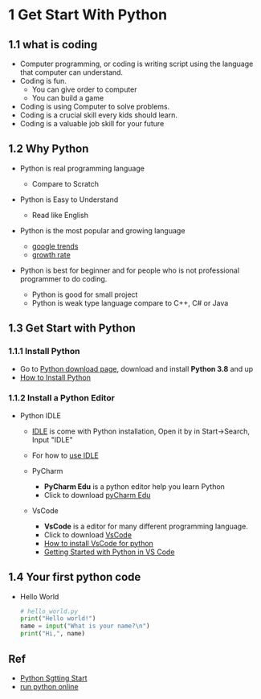 # 1 Get Start With Python

## 1.1 what is coding

- Computer programming, or coding is writing script using the language that computer can understand. 
- Coding is fun.
    - You can give order to computer
    - You can build a game
- Coding is using Computer to solve problems.
- Coding is a crucial skill every kids should learn.
- Coding is a valuable job skill for your future

## 1.2 Why Python

- Python is real programming language
    - Compare to Scratch
- Python is Easy to Understand
    - Read like English
- Python is the most popular and growing language 
    - [google trends](https://trends.google.com/trends/explore?q=python,Java,c%23,%2Fm%2F02p97,%2Fm%2F0jgqg&hl=en-US)
    - [growth rate](https://149351115.v2.pressablecdn.com/wp-content/uploads/2017/09/growth_major_languages-1-1024x878.png)

- Python is best for beginner and for people who is not professional programmer to do coding.
  - Python is good for small project
  - Python is weak type language compare to C++, C# or Java

## 1.3 Get Start with Python

### 1.1.1 Install Python

  * Go to <a target="_blank" href="https://www.python.org/downloads/">Python download page</a>, download and install **Python 3.8** and up
  * <a href="https://onedrive.live.com/?authkey=%21ABw%2DLzmG9zyRWFA&cid=61E2F373B0D0BEF9&id=61E2F373B0D0BEF9%2150723&parId=61E2F373B0D0BEF9%2150531&o=OneUp" target="_blank">How to Install Python</a>

### 1.1.2 Install a Python Editor

- Python IDLE

    - [IDLE](https://en.wikipedia.org/wiki/IDLE) is come with Python installation, Open it by in Start->Search, Input "IDLE"
    - For how to [use IDLE](https://realpython.com/python-idle/)
    
  - PyCharm
    - **PyCharm Edu** is a python editor help you learn Python
    - Click to download [pyCharm Edu](https://www.jetbrains.com/edu-products/download)

  - VsCode
    - **VsCode** is a editor for many different programming language.
    - Click to download [VsCode](https://code.visualstudio.com/)
    - [How to install VsCode for python](./1.1_Install_Python_And_VSCode.pdf)
    - [Getting Started with Python in VS Code](https://code.visualstudio.com/docs/python/python-tutorial)

## 1.4 Your first python code

- Hello World
  ```python
  # hello_world.py
  print("Hello world!")
  name = input("What is your name?\n")
  print("Hi,", name)
  ```

## Ref
- [Python Sgtting Start](https://www.python.org/about/gettingstarted/)
- [run python online](https://repl.it/languages/python3)
  